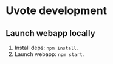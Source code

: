 # Uvote development

## Launch webapp locally

1. Install deps: `npm install`.
2. Launch webapp: `npm start`.
